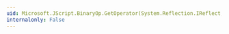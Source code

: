 ```yaml
---
uid: Microsoft.JScript.BinaryOp.GetOperator(System.Reflection.IReflect,System.Reflection.IReflect)
internalonly: False
---
```

